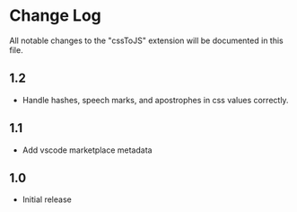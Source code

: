 # Change Log
All notable changes to the "cssToJS" extension will be documented in this file.

## 1.2
- Handle hashes, speech marks, and apostrophes in css values correctly. 

## 1.1
- Add vscode marketplace metadata

## 1.0
- Initial release
